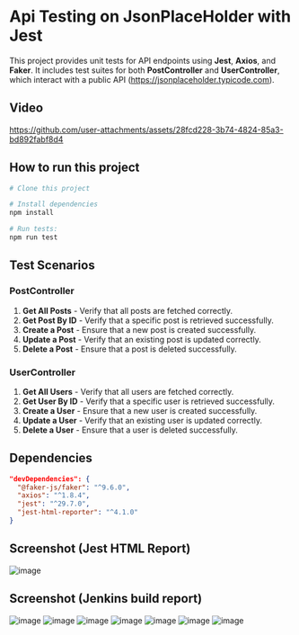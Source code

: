 # Api Testing on JsonPlaceHolder with Jest

This project provides unit tests for API endpoints using **Jest**, **Axios**, and **Faker**. It includes test suites for both **PostController** and **UserController**, which interact with a public API (https://jsonplaceholder.typicode.com).

## Video

https://github.com/user-attachments/assets/28fcd228-3b74-4824-85a3-bd892fabf8d4

## How to run this project
```sh
# Clone this project

# Install dependencies
npm install

# Run tests:
npm run test
```

## Test Scenarios
### PostController
1. **Get All Posts** - Verify that all posts are fetched correctly.
2. **Get Post By ID** - Verify that a specific post is retrieved successfully.
3. **Create a Post** - Ensure that a new post is created successfully.
4. **Update a Post** - Verify that an existing post is updated correctly.
5. **Delete a Post** - Ensure that a post is deleted successfully.

### UserController
1. **Get All Users** - Verify that all users are fetched correctly.
2. **Get User By ID** - Verify that a specific user is retrieved successfully.
3. **Create a User** - Ensure that a new user is created successfully.
4. **Update a User** - Verify that an existing user is updated correctly.
5. **Delete a User** - Ensure that a user is deleted successfully.

## Dependencies
```json
"devDependencies": {
  "@faker-js/faker": "^9.6.0",
  "axios": "^1.8.4",
  "jest": "^29.7.0",
  "jest-html-reporter": "^4.1.0"
}
```

## Screenshot (Jest HTML Report)

![image](https://github.com/user-attachments/assets/7d66a077-0197-42d6-bcf2-46d06f167377)

## Screenshot (Jenkins build report)

![image](https://github.com/user-attachments/assets/71fdd9bd-e7c4-4bf5-b481-dd4c73dd96cf)
![image](https://github.com/user-attachments/assets/15ec4d95-d2e3-4fb6-abe7-47f1a6d7a0a8)
![image](https://github.com/user-attachments/assets/70202b67-be77-4ff9-877e-3c746b0735c8)
![image](https://github.com/user-attachments/assets/f1b3924d-6036-474f-bcb8-f957ff5b2f0e)
![image](https://github.com/user-attachments/assets/79a3ed48-43e0-4735-a692-14554950089f)
![image](https://github.com/user-attachments/assets/e4d4b208-6728-4f3c-977a-09cc4041da0b)
![image](https://github.com/user-attachments/assets/e2cf65c8-c1d7-4ac4-a050-9fea13a88ed6)




